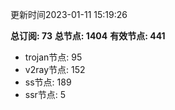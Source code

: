 更新时间2023-01-11 15:19:26

**总订阅: 73**
**总节点: 1404**
**有效节点: 441**
- trojan节点: 95
- v2ray节点: 152
- ss节点: 189
- ssr节点: 5
